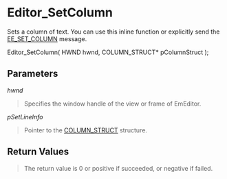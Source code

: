 # Editor\_SetColumn

Sets a column of text. You can use this inline function or explicitly send the
[EE\_SET\_COLUMN](../message/ee_set_column) message.

Editor\_SetColumn( HWND hwnd, COLUMN\_STRUCT\* pColumnStruct );

## Parameters

_hwnd_

> Specifies the window handle of the view or frame of EmEditor.

_pSetLineInfo_

> Pointer to the [COLUMN\_STRUCT](../structure/column_struct) structure.

## Return Values

> The return value is 0 or positive if succeeded, or negative if failed.
